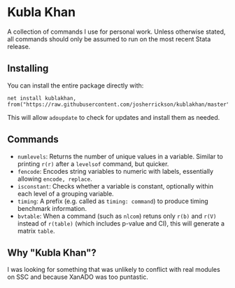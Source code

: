 # Kubla Khan

A collection of commands I use for personal work. Unless otherwise stated, all commands should only be assumed to run on the most recent Stata release.

## Installing

You can install the entire package directly with:

```
net install kublakhan, from("https://raw.githubusercontent.com/josherrickson/kublakhan/master")
```

This will allow `adoupdate` to check for updates and install them as needed.

## Commands

- `numlevels`: Returns the number of unique values in a variable. Similar to printing `r(r)` after a `levelsof` command, but quicker.
- `fencode`: Encodes string variables to numeric with labels, essentially allowing `encode, replace`.
- `isconstant`: Checks whether a variable is constant, optionally within each level of a grouping variable.
- `timing`: A prefix (e.g. called as `timing: command`) to produce timing benchmark information.
- `bvtable`: When a command (such as `nlcom`) retuns only `r(b)` and `r(V)` instead of `r(table)` (which includes p-value and CI), this will generate a matrix `table`.

## Why "Kubla Khan"?

I was looking for something that was unlikely to conflict with real modules on SSC and because XanADO was too puntastic.
